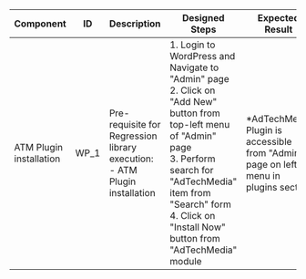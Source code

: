 Component |	ID |	Description |	Designed Steps |	Expected Result |	Created<br> By |	Last<br> Updated |
 --- | --- | --- | --- | --- | --- | --- |
 ATM Plugin installation | WP_1 | Pre-requisite for Regression library execution: <br> - ATM Plugin installation | 1. Login to WordPress and Navigate to "Admin" page <br> 2. Click on "Add New" button from top-left menu of "Admin" page <br> 3. Perform search for "AdTechMedia" item from "Search" form <br> 4. Click on "Install Now" button from "AdTechMedia" module | *AdTechMedia Plugin is accessible from "Admin" page on left menu in plugins section | Alexandr Vozicov | 31.05.2017
